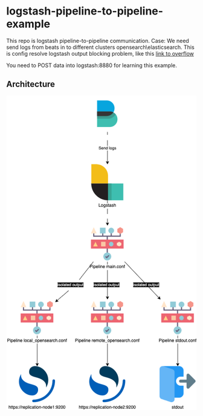 # logstash-pipeline-to-pipeline-example

This repo is logstash pipeline-to-pipeline communication.
Case: We need send logs from beats in to different clusters opensearch\elasticsearch.
This is config resolve logstash output blocking problem, like this [link to overflow](https://stackoverflow.com/questions/65420997/what-happens-if-one-of-logstash-output-is-not-available)

You need to POST data into logstash:8880 for learning this example.

## Architecture

![Architecture](./images/architecture_.png)
